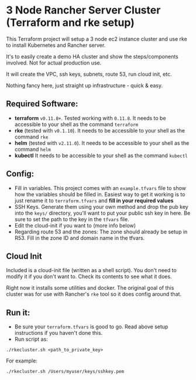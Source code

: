 # 3 Node Rancher Server Cluster (Terraform and rke setup)

This Terraform project will setup a 3 node ec2 instance cluster and use rke to install Kubernetes and Rancher server. 

It's to easily create a demo HA cluster and show the steps/components involved. Not for actual production use. 

It will create the VPC, ssh keys, subnets, route 53, run cloud init, etc.

Nothing fancy here, just straight up infrastructure - quick & easy. 


## Required Software:
* **terraform** `v0.11.8+`. Tested working with `0.11.8`. It needs to be accessible to your shell as the command `terraform`
* **rke** (tested with `v0.1.10`). It needs to be accessible to your shell as the command `rke`
* **helm** (tested with `v2.11.0`). It needs to be accessible to your shell as the command `helm`
* **kubectl** It needs to be accessible to your shell as the command `kubectl`

## Config:
* Fill in variables. This project comes with an `example.tfvars` file to show how the variables should be filled in. Easiest way to get it working is to just rename it to `terraform.tfvars` and **fill in your required values**
* SSH Keys. Generate them using your own method and drop the pub key into the `keys/` directory, you'll want to put your public ssh key in here. Be sure to set the path to the key in the `tfvars` file. 
* Edit the cloud-init if you want to (more info below)
* Regarding route 53 and the zones: The zone should already be setup in R53. Fill in the zone ID and domain name in the tfvars. 


## Cloud Init
Included is a cloud-init file (written as a shell script). You don't need to modify it if you don't want to. Check its contents to see what it does. 

Right now it installs some utilities and docker. The original goal of this cluster was for use with Rancher's `rke` tool so it does config around that.

## Run it:
* Be sure your `terraform.tfvars` is good to go. Read above setup instructions if you haven't done this. 
* Run script as:
```
./rkecluster.sh <path_to_private_key>
```
For example:
```
./rkecluster.sh /Users/myuser/keys/sshkey.pem
```
